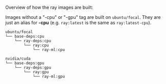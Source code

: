 Overview of how the ray images are built:

Images without a "-cpu" or "-gpu" tag are built on ``ubuntu/focal``. They are just an alias for **-cpu** (e.g. ``ray:latest`` is the same as ``ray:latest-cpu``).

```
ubuntu/focal
└── base-deps:cpu
    └── ray-deps:cpu
        └── ray:cpu
            └── ray-ml:cpu

nvidia/cuda
└── base-deps:gpu
    └── ray-deps:gpu
        └── ray:gpu
            └── ray-ml:gpu
```
